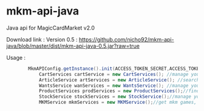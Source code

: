 # mkm-api-java
Java api for MagicCardMarket v2.0

Download link : 
	Version 0.5 : https://github.com/nicho92/mkm-api-java/blob/master/dist/mkm-api-java-0.5.jar?raw=true
	
Usage : 

```java
		MkmAPIConfig.getInstance().init(ACCESS_TOKEN_SECRET,ACCESS_TOKEN,APP_SECRET,APP_TOKEN);
			CartServices cartService = new CartServices(); //manage your basket
			ArticleService artServices = new ArticleService(); //search articles
			WantsService wanServices = new WantsService(); //manage your wantlist
			ProductServices prodServices = new ProductServices();//find products
			StockService stockServices = new StockService();//manage your stock
			MKMService mkmServices = new MKMService();//get mkm games, get expansions
```		
		
		

